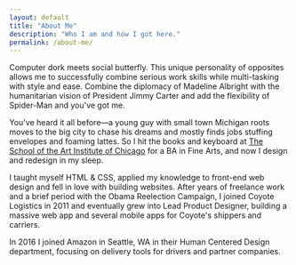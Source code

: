 ```yaml
---
layout: default
title: "About Me"
description: "Who I am and how I got here."
permalink: /about-me/
---
```


<div class="grid grid-with-gutter-spacious">
	<div class="grid-cell 2/3@md">
		<p>Computer dork meets social butterfly. This unique personality of opposites allows me to successfully combine serious work skills while multi-tasking with style and ease. Combine the diplomacy of Madeline Albright with the humanitarian vision of President Jimmy Carter and add the flexibility of Spider-Man and you've&nbsp;got&nbsp;me.</p>
		<p>You've heard it all before—a young guy with small town Michigan roots moves to the big city to chase his dreams and mostly finds jobs stuffing envelopes and foaming lattes. So I hit the books and keyboard at <a href="http://www.saic.edu/" target="_blank">The School of the Art Institute of Chicago</a> for a BA in Fine Arts, and now I design and redesign in my sleep.</p>
		<p>I taught myself HTML &amp; CSS, applied my knowledge to front-end web design and fell in love with building websites. After years of freelance work and a brief period with the Obama Reelection Campaign, I joined Coyote Logistics in 2011 and eventually grew into Lead Product Designer, building a massive web app and several mobile apps for Coyote's shippers and carriers.</p>
		<p>In 2016 I joined Amazon in Seattle, WA in their Human Centered Design department, focusing on delivery tools for drivers and partner companies.</p>
	</div>
</div>

